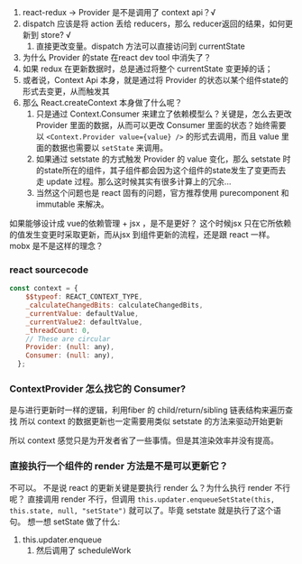1. react-redux -> Provider 是不是调用了 context api？√
2. dispatch 应该是将 action 丢给 reducers，那么 reducer返回的结果，如何更新到 store? √
    1. 直接更改变量。dispatch 方法可以直接访问到 currentState
3. 为什么 Provider 的state 在react dev tool 中消失了？
4. 如果 redux 在更新数据时，总是通过将整个 currentState 变更掉的话；
5. 或者说，Context Api 本身，就是通过将 Provider 的状态以某个组件state的形式去变更，从而触发其
6. 那么 React.createContext 本身做了什么呢？
    1. 只是通过 Context.Consumer 来建立了依赖模型么？关键是，怎么去更改 Provider 里面的数据，从而可以更改 Consumer 里面的状态？始终需要以 `<Context.Provider value={value} />` 的形式去调用，而且 value 里面的数据也需要以 `setState` 来调用。
    2. 如果通过 setstate 的方式触发 Provider 的 value 变化，那么 setstate 时的state所在的组件，其子组件都会因为这个组件的state发生了变更而去走 update 过程。那么这时候其实有很多计算上的冗余...
    3. 当然这个问题也是 react 固有的问题，官方推荐使用 purecomponent 和 immutable 来解决。





如果能够设计成 vue的依赖管理 + jsx ，是不是更好？
  这个时候jsx 只在它所依赖的值发生变更时采取更新，而从jsx 到组件更新的流程，还是跟 react 一样。
mobx 是不是这样的理念？



### react sourcecode
```javascript
const context = {
    $$typeof: REACT_CONTEXT_TYPE,
    _calculateChangedBits: calculateChangedBits,
    _currentValue: defaultValue,
    _currentValue2: defaultValue,
    _threadCount: 0,
    // These are circular
    Provider: (null: any),
    Consumer: (null: any),
  };
```

### ContextProvider 怎么找它的 Consumer?
是与进行更新时一样的逻辑，利用fiber 的 child/return/sibling 链表结构来遍历查找
所以 context 的数据更新也一定需要用类似 setstate 的方法来驱动开始更新

所以 context 感觉只是为开发者省了一些事情。但是其渲染效率并没有提高。


### 直接执行一个组件的 render 方法是不是可以更新它？
不可以。
不是说 react 的更新关键是要执行 render 么？为什么执行 render 不行呢？
直接调用 render 不行，但调用 `this.updater.enqueueSetState(this, this.state, null, "setState")` 就可以了。毕竟 setstate 就是执行了这个语句。
想一想 setState 做了什么: 
1. this.updater.enqueue
    1. 然后调用了 scheduleWork 